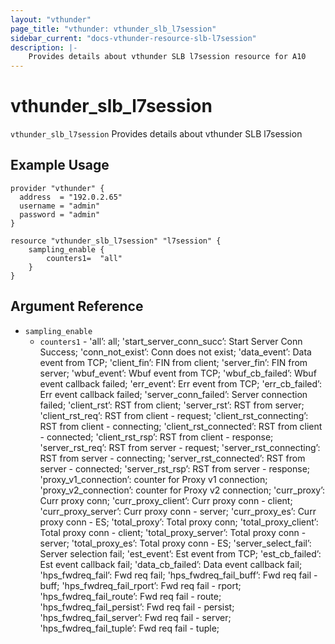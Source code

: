 ```yaml
---
layout: "vthunder"
page_title: "vthunder: vthunder_slb_l7session"
sidebar_current: "docs-vthunder-resource-slb-l7session"
description: |-
    Provides details about vthunder SLB l7session resource for A10
---
```


# vthunder\_slb\_l7session

`vthunder_slb_l7session` Provides details about vthunder SLB l7session
## Example Usage


```hcl
provider "vthunder" {
  address  = "192.0.2.65"
  username = "admin"
  password = "admin"
}

resource "vthunder_slb_l7session" "l7session" {
	sampling_enable {
	    counters1=  "all"
	}
}
```

## Argument Reference

* `sampling_enable`
    * `counters1` - 'all’: all; 'start_server_conn_succ’: Start Server Conn Success; 'conn_not_exist’: Conn does not exist; 'data_event’: Data event from TCP; 'client_fin’: FIN from client; 'server_fin’: FIN from server; 'wbuf_event’: Wbuf event from TCP; 'wbuf_cb_failed’: Wbuf event callback failed; 'err_event’: Err event from TCP; 'err_cb_failed’: Err event callback failed; 'server_conn_failed’: Server connection failed; 'client_rst’: RST from client; 'server_rst’: RST from server; 'client_rst_req’: RST from client - request; 'client_rst_connecting’: RST from client - connecting; 'client_rst_connected’: RST from client - connected; 'client_rst_rsp’: RST from client - response; 'server_rst_req’: RST from server - request; 'server_rst_connecting’: RST from server - connecting; 'server_rst_connected’: RST from server - connected; 'server_rst_rsp’: RST from server - response; 'proxy_v1_connection’: counter for Proxy v1 connection; 'proxy_v2_connection’: counter for Proxy v2 connection; 'curr_proxy’: Curr proxy conn; 'curr_proxy_client’: Curr proxy conn - client; 'curr_proxy_server’: Curr proxy conn - server; 'curr_proxy_es’: Curr proxy conn - ES; 'total_proxy’: Total proxy conn; 'total_proxy_client’: Total proxy conn - client; 'total_proxy_server’: Total proxy conn - server; 'total_proxy_es’: Total proxy conn - ES; 'server_select_fail’: Server selection fail; 'est_event’: Est event from TCP; 'est_cb_failed’: Est event callback fail; 'data_cb_failed’: Data event callback fail; 'hps_fwdreq_fail’: Fwd req fail; 'hps_fwdreq_fail_buff’: Fwd req fail - buff; 'hps_fwdreq_fail_rport’: Fwd req fail - rport; 'hps_fwdreq_fail_route’: Fwd req fail - route; 'hps_fwdreq_fail_persist’: Fwd req fail - persist; 'hps_fwdreq_fail_server’: Fwd req fail - server; 'hps_fwdreq_fail_tuple’: Fwd req fail - tuple;
